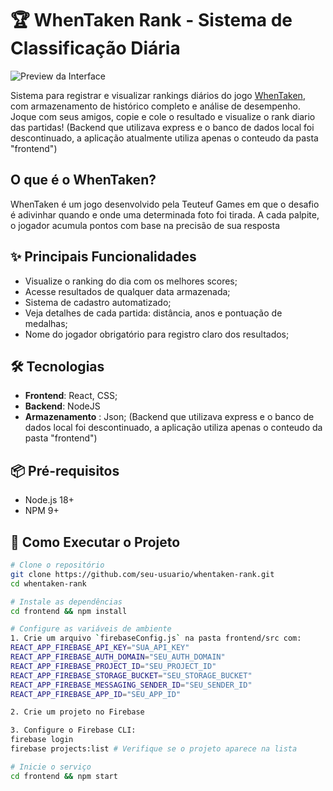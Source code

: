 # 🏆 WhenTaken Rank - Sistema de Classificação Diária

![Preview da Interface](https://via.placeholder.com/800x400?text=Ranking+Diário+WhenTaken)

Sistema para registrar e visualizar rankings diários do jogo [WhenTaken](https://whentaken.com/), com armazenamento de histórico completo e análise de desempenho.
Joque com seus amigos, copie e cole o resultado e visualize o rank diario das partidas!
(Backend que utilizava express e o banco de dados local foi descontinuado, a aplicação atualmente utiliza apenas o conteudo da pasta "frontend")

## O que é o WhenTaken?
WhenTaken é um jogo desenvolvido pela Teuteuf Games em que o desafio é adivinhar quando e onde uma determinada foto foi tirada. A cada palpite, o jogador acumula pontos com base na precisão de sua resposta

## ✨ Principais Funcionalidades

- Visualize o ranking do dia com os melhores scores;
- Acesse resultados de qualquer data armazenada;
- Sistema de cadastro automatizado;
- Veja detalhes de cada partida: distância, anos e pontuação de medalhas;
- Nome do jogador obrigatório para registro claro dos resultados;


## 🛠️ Tecnologias

- **Frontend**: React, CSS;
- **Backend**: NodeJS 
- **Armazenamento** : Json;
(Backend que utilizava express e o banco de dados local foi descontinuado, a aplicação utiliza apenas o conteudo da pasta "frontend")

## 📦 Pré-requisitos

- Node.js 18+
- NPM 9+

## 🚀 Como Executar o Projeto

```bash
# Clone o repositório
git clone https://github.com/seu-usuario/whentaken-rank.git
cd whentaken-rank

# Instale as dependências
cd frontend && npm install

# Configure as variáveis de ambiente
1. Crie um arquivo `firebaseConfig.js` na pasta frontend/src com:
REACT_APP_FIREBASE_API_KEY="SUA_API_KEY"
REACT_APP_FIREBASE_AUTH_DOMAIN="SEU_AUTH_DOMAIN"
REACT_APP_FIREBASE_PROJECT_ID="SEU_PROJECT_ID"
REACT_APP_FIREBASE_STORAGE_BUCKET="SEU_STORAGE_BUCKET"
REACT_APP_FIREBASE_MESSAGING_SENDER_ID="SEU_SENDER_ID"
REACT_APP_FIREBASE_APP_ID="SEU_APP_ID"

2. Crie um projeto no Firebase

3. Configure o Firebase CLI:
firebase login
firebase projects:list # Verifique se o projeto aparece na lista

# Inicie o serviço
cd frontend && npm start

